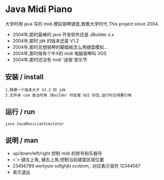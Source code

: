 # Java Midi Piano
大学时用 java 写的 midi 模拟钢琴键盘,致敬大学时代.This project since 2004.
* 2004年,那时最棒的 java 开发软件还是 JBuilder x.x
* 2004年,那时 jdk 的版本还是 V1.2
* 2004年,那时总想钢琴的脚踏板怎么用键盘模拟...
* 2004年,那时候有个牛X的 midi 电脑钢琴叫 VOS
* 2004年,那时还没有 midi '迷笛'音乐节
## 安装 / install
    1.随便一个版本大于 V1.2 的 jdk
    2.文件夹 com 是当时用 JBuilder 时处理 GUI 的包,运行时记得要引用
## 运行 / run
    java JavaMusicianSimulator
## 说明 / man
* up/down/left/right 控制 midi 的排号和乐器号
* <`> 键左上角,<BackSpace> 键右上角,控制当前键盘区域位置
* 23456789 wertyuio sdfghjkl xcvbnm,. 对应表示音符 12344567
* <Esc> 表示退出 
